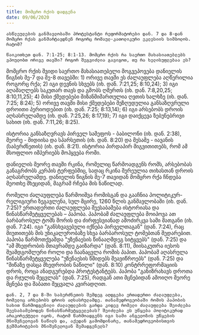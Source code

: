 ```yaml
---
title: მომცრო რქის დადგენა
date: 09/06/2020
---
```


`ასწლეულების განმავლობაში პროტესტანტი რეფორმატორები დან. 7 და 8-დან მომცრო რქას განმარტავდნენ როგორც რომაულ-კათოლიკური ეკლესიის სიმბოლოს. რატომ?`

`წაიკითხეთ დან. 7:1-25; 8:1-13. მომცრო რქის რა საერთო მახასიათებლებს ვპოულობთ ორივე თავში? როგორ შეგვიძლია გავიგოთ, თუ რა ხელისუფლებაა ეს?`

მომცრო რქის შვიდი საერთო მახასიათებელი მოგვეპოვება დანიელის წიგნის მე-7 და მე-8 თავებში: 1) ორივე თავში ეს ძალაუფლება აღწერილია როგორც რქა; 2) იგი დევნის სხვებს (იხ. დან. 7:21,25; 8:10,24); 3) იგი აღამაღლებს საკუთარ თავს და გმობს ღმერთს (იხ. დან. 7:8,20,25; 8:10,11,25); 4) მისი ქმედებები მიზანმიმართულია ღვთის ხალხზე (იხ. დან. 7:25; 8:24); 5) ორივე თავში მისი ქმედებები შეზღუდულია განსაზღვრული დროითი პერიოდებით (იხ. დან. 7:25; 8:13,14); 6) იგი არსებობს დროის აღსასრულამდე (იხ. დან. 7:25,26; 8:17,19); 7) იგი დაიქცევა ზებუნებრივი სახით (იხ. დან. 7:11,26; 8:25).

ისტორია განსაზღვრავს პირველ სამეფოს - ბაბილონი (იხ. დან. 2:38), მეორე  - მიდიისა და სპარსეთის (იხ. დან. 8:20) და მესამე - იავანის (საბერძნეთის) (იხ. დან. 8:21). ისტორია პირდაპირ მიგვითითებს, რომ ამ მსოფლიო იმპერიებს მოჰყვება რომი. 

დანიელის მეორე თავში რკინა, რომელიც წარმოადგენს რომს, არსებობას განაგრძობს კერპის ტერფებშიც, სადაც რკინა შერეულია თიხასთან დროის აღსასრულამდე. დანიელის წიგნის მე-7 თავიდან მომცრო რქა ჩნდება მეოთხე მხეციდან, მაგრამ რჩება მის ნაწილად.

რომელი ძალაუფლება წარმოიშვა რომისგან და გააჩნია პოლიტიკურ-რელიგიური ზეგავლენა, სულ მცირე, 1260 წლის განმავლობაში (იხ. დან. 7:25)? ერთადერთი ძალაუფლება შეესაბამება ისტორიასა და წინასწარმეტყველებას – პაპობა. პაპობამ ძალაუფლება მოიპოვა ათ ბარბაროსულ ტომს შორის და ძირფესვიანად ამოძირკვა სამი მათგანი (იხ. დან. 7:24). იგი "განსხვავებული იქნება პირველთაგან" (დან. 7:24), რაც მიუთითებს მის უნიკალურობაზე სხვა ბარბაროსულ ტომებთან შედარებით. პაპობა წარმოთქვამდა "უზენაესის წინააღმდეგ სიტყვებს" (დან. 7:25) და "ამ მხედრობის მთავრამდე გაიზარდა" (დან. 8:11), მიისაკუთრა იესოს შუამდგომლური როლი და ჩაანაცვლა რომის პაპით. პაპობამ აღასრულა წინასწარმეტყველება "უზენაესის წმიდებს შეავიწროებს" (დან. 7:25) და "მიწაზე დასცა მხედრობის ნაწილი" (დან. 8:10) კონტრრეფორმაციის დროს, როცა ანადგურებდა პროტესტანტებს. პაპობა "განიზრახავს დროთა და რჯულის შეცვლას" (დან. 7:25), რადგან ათი მცნებიდან ამოიღო მეორე მცნება და შაბათი შეცვალა კვირადღით.

`დან. 2, 7 და 8-ში საბერძნეთის შემდეგ აღდგება ერთადერთი ძალაუფლება, რომელიც არსებობს დროის აღსასრულამდე. თანამედროვეობაში რომის პაპობის სახით წარმოდგენილი ძალაუფლების გარდა კიდევ რომელი ძალაუფლება შეიძლება შეესაბამებოდეს წინასწარმეტყველებას? შეიძლება ეს უწყება პოლიტიკურად არაკორექტული იყოს, რატომ წარმოადგენს იგი სამი ანგელოზის უწყების მნიშვნელოვან ნაწილს და, აქედან გამომდინარე, თანამედროვეობისთვის ჭეშმარიტების მნიშვნელოვან შემადგენელს?`